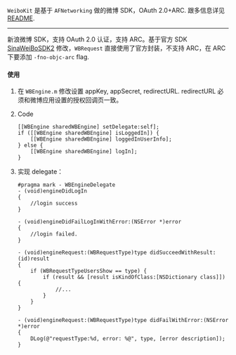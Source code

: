 `WeiboKit` 是基于 `AFNetworking` 做的微博 SDK，OAuth 2.0+ARC. 跟多信息详见 [README](https://github.com/fannheyward/WeiboEngine/blob/master/WeiboKit/README.md).

----

新浪微博 SDK，支持 OAuth 2.0 认证，支持 ARC。基于官方 SDK [SinaWeiBoSDK2][1] 修改，`WBRequest` 直接使用了官方封装，不支持 ARC，在 ARC 下要添加 `-fno-objc-arc` flag.

#### 使用

1. 在 `WBEngine.m` 修改设置 appKey, appSecret, redirectURL. redirectURL 必须和微博应用设置的授权回调页一致。
1. Code

    ```objc
    [[WBEngine sharedWBEngine] setDelegate:self];
    if ([[WBEngine sharedWBEngine] isLoggedIn]) {
        [[WBEngine sharedWBEngine] loggedInUserInfo];
    } else {
        [[WBEngine sharedWBEngine] logIn];
    }
    ```

1. 实现 delegate：

    ```objc
    #pragma mark - WBEngineDelegate
    - (void)engineDidLogIn
    {
        //login success
    }

    - (void)engineDidFailLogInWithError:(NSError *)error
    {
        //login failed.
    }

    - (void)engineRequest:(WBRequestType)type didSucceedWithResult:(id)result
    {
        if (WBRequestTypeUsersShow == type) {
            if (result && [result isKindOfClass:[NSDictionary class]]) {
                //...
            }
        }
    }

    - (void)engineRequest:(WBRequestType)type didFailWithError:(NSError *)error
    {
        DLog(@"requestType:%d, error: %@", type, [error description]);
    }
    ```

[1]:https://code.google.com/p/sinaweibosdkforoauth2/downloads/list